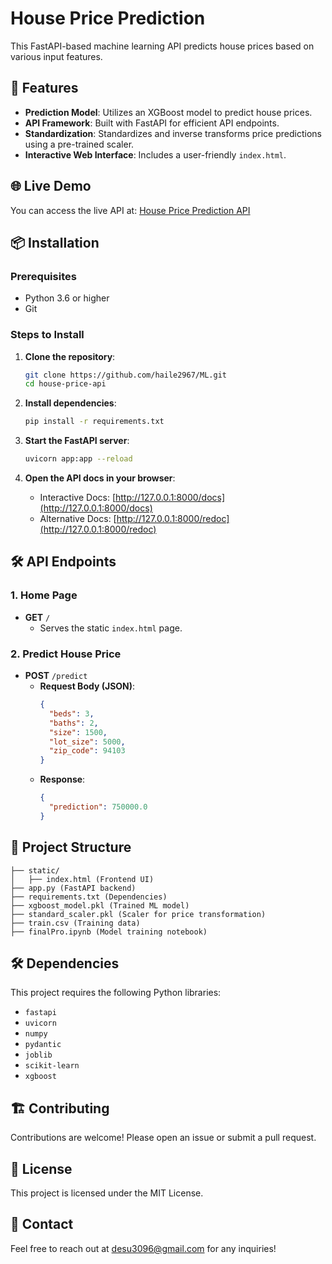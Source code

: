 

# House Price Prediction

This FastAPI-based machine learning API predicts house prices based on various input features.

## 🚀 Features
- **Prediction Model**: Utilizes an XGBoost model to predict house prices.
- **API Framework**: Built with FastAPI for efficient API endpoints.
- **Standardization**: Standardizes and inverse transforms price predictions using a pre-trained scaler.
- **Interactive Web Interface**: Includes a user-friendly `index.html`.

## 🌐 Live Demo
You can access the live API at: [House Price Prediction API](https://ml-7-nj3n.onrender.com/)

## 📦 Installation

### Prerequisites
- Python 3.6 or higher
- Git

### Steps to Install

1. **Clone the repository**:
   ```bash
   git clone https://github.com/haile2967/ML.git
   cd house-price-api
   ```

2. **Install dependencies**:
   ```bash
   pip install -r requirements.txt
   ```

3. **Start the FastAPI server**:
   ```bash
   uvicorn app:app --reload
   ```

4. **Open the API docs in your browser**:
   - Interactive Docs: [http://127.0.0.1:8000/docs](http://127.0.0.1:8000/docs)
   - Alternative Docs: [http://127.0.0.1:8000/redoc](http://127.0.0.1:8000/redoc)

## 🛠 API Endpoints

### 1. Home Page
- **GET** `/`
  - Serves the static `index.html` page.

### 2. Predict House Price
- **POST** `/predict`
  - **Request Body (JSON)**:
    ```json
    {
      "beds": 3,
      "baths": 2,
      "size": 1500,
      "lot_size": 5000,
      "zip_code": 94103
    }
    ```
  - **Response**:
    ```json
    {
      "prediction": 750000.0
    }
    ```

## 📂 Project Structure
```
├── static/
│   ├── index.html (Frontend UI)
├── app.py (FastAPI backend)
├── requirements.txt (Dependencies)
├── xgboost_model.pkl (Trained ML model)
├── standard_scaler.pkl (Scaler for price transformation)
├── train.csv (Training data)
├── finalPro.ipynb (Model training notebook)
```

## 🛠 Dependencies
This project requires the following Python libraries:
- `fastapi`
- `uvicorn`
- `numpy`
- `pydantic`
- `joblib`
- `scikit-learn`
- `xgboost`

## 🏗 Contributing
Contributions are welcome! Please open an issue or submit a pull request.

## 📜 License
This project is licensed under the MIT License.

## 📧 Contact
Feel free to reach out at [desu3096@gmail.com](mailto:desu3096@gmail.com) for any inquiries!

